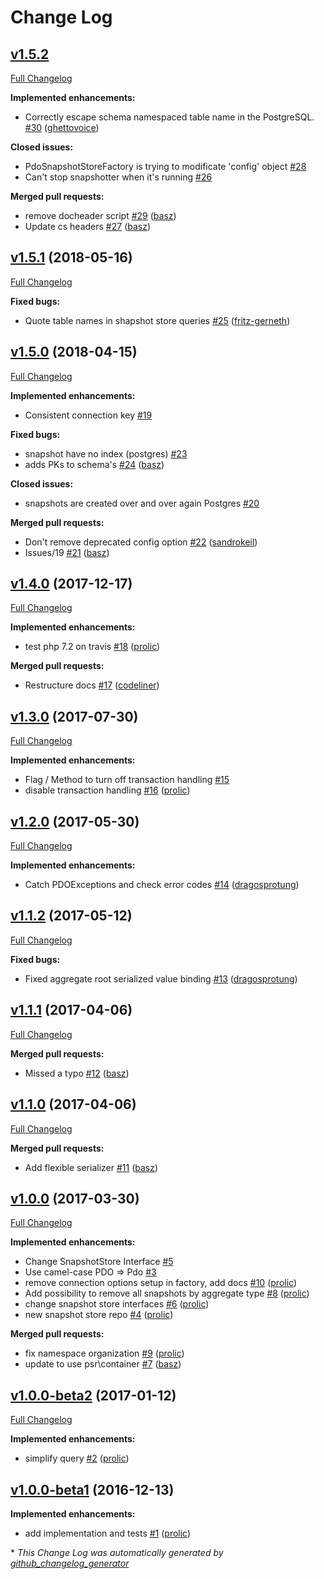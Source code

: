 # Change Log

## [v1.5.2](https://github.com/prooph/pdo-snapshot-store/tree/v1.5.2)

[Full Changelog](https://github.com/prooph/pdo-snapshot-store/compare/v1.5.1...v1.5.2)

**Implemented enhancements:**

- Correctly escape schema namespaced table name in the PostgreSQL. [\#30](https://github.com/prooph/pdo-snapshot-store/pull/30) ([ghettovoice](https://github.com/ghettovoice))

**Closed issues:**

- PdoSnapshotStoreFactory is trying to modificate 'config' object [\#28](https://github.com/prooph/pdo-snapshot-store/issues/28)
- Can't stop snapshotter when it's running [\#26](https://github.com/prooph/pdo-snapshot-store/issues/26)

**Merged pull requests:**

- remove docheader script [\#29](https://github.com/prooph/pdo-snapshot-store/pull/29) ([basz](https://github.com/basz))
- Update cs headers [\#27](https://github.com/prooph/pdo-snapshot-store/pull/27) ([basz](https://github.com/basz))

## [v1.5.1](https://github.com/prooph/pdo-snapshot-store/tree/v1.5.1) (2018-05-16)
[Full Changelog](https://github.com/prooph/pdo-snapshot-store/compare/v1.5.0...v1.5.1)

**Fixed bugs:**

- Quote table names in shapshot store queries [\#25](https://github.com/prooph/pdo-snapshot-store/pull/25) ([fritz-gerneth](https://github.com/fritz-gerneth))

## [v1.5.0](https://github.com/prooph/pdo-snapshot-store/tree/v1.5.0) (2018-04-15)
[Full Changelog](https://github.com/prooph/pdo-snapshot-store/compare/v1.4.0...v1.5.0)

**Implemented enhancements:**

- Consistent connection key [\#19](https://github.com/prooph/pdo-snapshot-store/issues/19)

**Fixed bugs:**

- snapshot have no index \(postgres\) [\#23](https://github.com/prooph/pdo-snapshot-store/issues/23)
- adds PKs to schema's [\#24](https://github.com/prooph/pdo-snapshot-store/pull/24) ([basz](https://github.com/basz))

**Closed issues:**

- snapshots are created over and over again Postgres [\#20](https://github.com/prooph/pdo-snapshot-store/issues/20)

**Merged pull requests:**

- Don't remove deprecated config option [\#22](https://github.com/prooph/pdo-snapshot-store/pull/22) ([sandrokeil](https://github.com/sandrokeil))
- Issues/19 [\#21](https://github.com/prooph/pdo-snapshot-store/pull/21) ([basz](https://github.com/basz))

## [v1.4.0](https://github.com/prooph/pdo-snapshot-store/tree/v1.4.0) (2017-12-17)
[Full Changelog](https://github.com/prooph/pdo-snapshot-store/compare/v1.3.0...v1.4.0)

**Implemented enhancements:**

- test php 7.2 on travis [\#18](https://github.com/prooph/pdo-snapshot-store/pull/18) ([prolic](https://github.com/prolic))

**Merged pull requests:**

- Restructure docs [\#17](https://github.com/prooph/pdo-snapshot-store/pull/17) ([codeliner](https://github.com/codeliner))

## [v1.3.0](https://github.com/prooph/pdo-snapshot-store/tree/v1.3.0) (2017-07-30)
[Full Changelog](https://github.com/prooph/pdo-snapshot-store/compare/v1.2.0...v1.3.0)

**Implemented enhancements:**

- Flag / Method to turn off transaction handling [\#15](https://github.com/prooph/pdo-snapshot-store/issues/15)
- disable transaction handling [\#16](https://github.com/prooph/pdo-snapshot-store/pull/16) ([prolic](https://github.com/prolic))

## [v1.2.0](https://github.com/prooph/pdo-snapshot-store/tree/v1.2.0) (2017-05-30)
[Full Changelog](https://github.com/prooph/pdo-snapshot-store/compare/v1.1.2...v1.2.0)

**Implemented enhancements:**

- Catch PDOExceptions and check error codes [\#14](https://github.com/prooph/pdo-snapshot-store/pull/14) ([dragosprotung](https://github.com/dragosprotung))

## [v1.1.2](https://github.com/prooph/pdo-snapshot-store/tree/v1.1.2) (2017-05-12)
[Full Changelog](https://github.com/prooph/pdo-snapshot-store/compare/v1.1.1...v1.1.2)

**Fixed bugs:**

- Fixed aggregate root serialized value binding [\#13](https://github.com/prooph/pdo-snapshot-store/pull/13) ([dragosprotung](https://github.com/dragosprotung))

## [v1.1.1](https://github.com/prooph/pdo-snapshot-store/tree/v1.1.1) (2017-04-06)
[Full Changelog](https://github.com/prooph/pdo-snapshot-store/compare/v1.1.0...v1.1.1)

**Merged pull requests:**

- Missed a typo [\#12](https://github.com/prooph/pdo-snapshot-store/pull/12) ([basz](https://github.com/basz))

## [v1.1.0](https://github.com/prooph/pdo-snapshot-store/tree/v1.1.0) (2017-04-06)
[Full Changelog](https://github.com/prooph/pdo-snapshot-store/compare/v1.0.0...v1.1.0)

**Merged pull requests:**

- Add flexible serializer [\#11](https://github.com/prooph/pdo-snapshot-store/pull/11) ([basz](https://github.com/basz))

## [v1.0.0](https://github.com/prooph/pdo-snapshot-store/tree/v1.0.0) (2017-03-30)
[Full Changelog](https://github.com/prooph/pdo-snapshot-store/compare/v1.0.0-beta2...v1.0.0)

**Implemented enhancements:**

- Change SnapshotStore Interface [\#5](https://github.com/prooph/pdo-snapshot-store/issues/5)
- Use camel-case PDO =\> Pdo [\#3](https://github.com/prooph/pdo-snapshot-store/issues/3)
- remove connection options setup in factory, add docs [\#10](https://github.com/prooph/pdo-snapshot-store/pull/10) ([prolic](https://github.com/prolic))
- Add possibility to remove all snapshots by aggregate type [\#8](https://github.com/prooph/pdo-snapshot-store/pull/8) ([prolic](https://github.com/prolic))
- change snapshot store interfaces [\#6](https://github.com/prooph/pdo-snapshot-store/pull/6) ([prolic](https://github.com/prolic))
- new snapshot store repo [\#4](https://github.com/prooph/pdo-snapshot-store/pull/4) ([prolic](https://github.com/prolic))

**Merged pull requests:**

- fix namespace organization [\#9](https://github.com/prooph/pdo-snapshot-store/pull/9) ([prolic](https://github.com/prolic))
- update to use psr\container [\#7](https://github.com/prooph/pdo-snapshot-store/pull/7) ([basz](https://github.com/basz))

## [v1.0.0-beta2](https://github.com/prooph/pdo-snapshot-store/tree/v1.0.0-beta2) (2017-01-12)
[Full Changelog](https://github.com/prooph/pdo-snapshot-store/compare/v1.0.0-beta1...v1.0.0-beta2)

**Implemented enhancements:**

- simplify query [\#2](https://github.com/prooph/pdo-snapshot-store/pull/2) ([prolic](https://github.com/prolic))

## [v1.0.0-beta1](https://github.com/prooph/pdo-snapshot-store/tree/v1.0.0-beta1) (2016-12-13)
**Implemented enhancements:**

- add implementation and tests [\#1](https://github.com/prooph/pdo-snapshot-store/pull/1) ([prolic](https://github.com/prolic))



\* *This Change Log was automatically generated by [github_changelog_generator](https://github.com/skywinder/Github-Changelog-Generator)*
